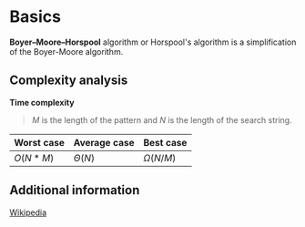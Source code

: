 # Basics

__Boyer–Moore–Horspool__ algorithm or Horspool's algorithm is a simplification of the Boyer-Moore algorithm.


## Complexity analysis

__Time complexity__

> $M$ is the length of the pattern and $N$ is the length of the search string.

| Worst case | Average case | Best case     |
|------------|--------------|---------------|
| $O(N * M)$ | $\Theta(N)$  | $\Omega(N/M)$ |


## Additional information

[Wikipedia](https://en.wikipedia.org/wiki/Boyer%E2%80%93Moore%E2%80%93Horspool_algorithm)